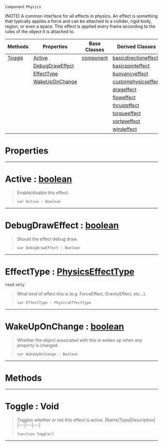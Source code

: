  `Component` `Physics`



(NOTE) A common interface for all effects in physics. An effect is something that typically applies a force and can be attached to a collider, rigid body, region, or even a space. This effect is applied every frame according to the rules of the object it is attached to.

|Methods|Properties|Base Classes|Derived Classes|
|---|---|---|---|
|[Toggle](physicseffect.md#toggle-void)|[Active](physicseffect.md#active-zilch-engine-docum)|[component](component.md)|[basicdirectioneffect](basicdirectioneffect.md)|
| |[DebugDrawEffect](physicseffect.md#debugdraweffect-zilch-eng)| |[basicpointeffect](basicpointeffect.md)|
| |[EffectType](physicseffect.md#effecttype-zilch-engine-d)| |[buoyancyeffect](buoyancyeffect.md)|
| |[WakeUpOnChange](physicseffect.md#wakeuponchange-zilch-engi)| |[customphysicseffect](customphysicseffect.md)|
| | | |[drageffect](drageffect.md)|
| | | |[floweffect](floweffect.md)|
| | | |[thrusteffect](thrusteffect.md)|
| | | |[torqueeffect](torqueeffect.md)|
| | | |[vortexeffect](vortexeffect.md)|
| | | |[windeffect](windeffect.md)|


 #  Properties


---  
 #  Active : [boolean](../nada_base_types/boolean.md)

> Enable/disable this effect.
> ```TS:Nada
> var Active : Boolean


---  
 #  DebugDrawEffect : [boolean](../nada_base_types/boolean.md)

> Should the effect debug draw.
> ```TS:Nada
> var DebugDrawEffect : Boolean


---  
 #  EffectType : [PhysicsEffectType](../enum_reference.md#physicseffecttype)

 `read-only`

> What kind of effect this is (e.g. ForceEffect, GravityEffect, etc...).
> ```TS:Nada
> var EffectType : PhysicsEffectType


---  
 #  WakeUpOnChange : [boolean](../nada_base_types/boolean.md)

> Whether the object associated with this is woken up when any property is changed.
> ```TS:Nada
> var WakeUpOnChange : Boolean


---  
 #  Methods


---  
 #  Toggle : Void

> Toggles whether or not this effect is active.
> |Name|Type|Description|
> |---|---|---|
> ```TS:Nada
> function Toggle()
> ``` 


---  
 

 